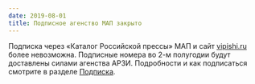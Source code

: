 ```yaml
---
date: 2019-08-01
title: Подписное агенство МАП закрыто
---
```


Подписка через «Каталог Российской прессы» МАП и сайт [vipishi.ru](https://vipishi.ru) более невозможна. Подписные номера во 2-м полугодии будут доставлены силами агенства АРЗИ. Подробности и как подписаться смотрите в разделе [Подписка](/podpiska#map).